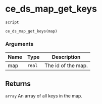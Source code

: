 # ce_ds_map_get_keys
`script`
```gml
ce_ds_map_get_keys(map)
```

### Arguments
| Name | Type | Description |
| ---- | ---- | ----------- |
| map | `real` | The id of the map. |

## Returns
`array` An array of all keys in the map.